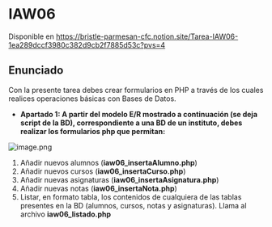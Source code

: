 # IAW06
Disponible en https://bristle-parmesan-cfc.notion.site/Tarea-IAW06-1ea289dccf3980c382d9cb2f7885d53c?pvs=4

## Enunciado

Con la presente tarea debes crear formularios en PHP a través de los cuales realices operaciones básicas con Bases de Datos.

- **Apartado 1: A partir del modelo E/R mostrado a continuación (se deja script de la BD), correspondiente a una BD de un instituto, debes realizar los formularios php que permitan:**

![image.png](attachment:45f96b90-1d92-4124-8901-7709cb7aa4d6:image.png)

1. Añadir nuevos alumnos (**iaw06_insertaAlumno.php**)
2. Añadir nuevos cursos (**iaw06_insertaCurso.php**)
3. Añadir nuevas asignaturas (**iaw06_insertaAsignatura.php**)
4. Añadir nuevas notas (**iaw06_insertaNota.php**)
5. Listar, en formato tabla, los contenidos de cualquiera de las tablas presentes en la BD (alumnos, cursos, notas y asignaturas). Llama al archivo **iaw06_listado.php**
